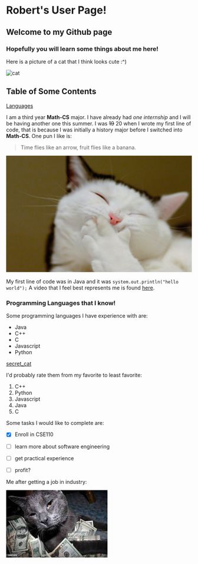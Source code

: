# Robert's User Page!
## Welcome to my Github page
### Hopefully you will learn some things about me here!

Here is a picture of a cat that I think looks cute :^)

![cat](cat.jpg)

## Table of Some Contents
[Languages](#programming-languages-that-i-know)

I am a third year **Math-CS** major. I have already had *one internship* and I will be having another one this summer.
I was ~~19~~ 20 when I wrote my first line of code, that is because I was initially a history major before I switched into 
**Math-CS**. One pun I like is: 

>Time flies like an arrow, fruit flies like a banana.

![laughing_cat](laughing_cat.jpg)

My first line of code was in Java and it was `system.out.println("hello world");`
A video that I feel best represents me is found [here](https://tinyurl.com/yux39ajn).

### Programming Languages that I know!
Some programming languages I have experience with are:
- Java
- C++
- C
- Javascript
- Python

[secret_cat](/secret_cat.jpeg)

I'd probably rate them from my favorite to least favorite:
1. C++
2. Python
3. Javascript
4. Java
5. C

Some tasks I would like to complete are:
- [x] Enroll in CSE110
- [ ] learn more about software engineering
- [ ] get practical experience
- [ ] profit?



Me after getting a job in industry:

![money_Cat](money_Cat.jpg)